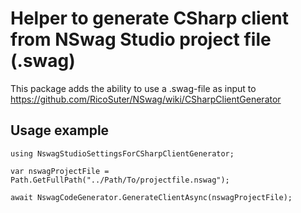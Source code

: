 # Helper to generate CSharp client from NSwag Studio project file (.swag)

This package adds the ability to use a .swag-file as input to https://github.com/RicoSuter/NSwag/wiki/CSharpClientGenerator

## Usage example

```
using NswagStudioSettingsForCSharpClientGenerator; 

var nswagProjectFile = Path.GetFullPath("../Path/To/projectfile.nswag"); 

await NswagCodeGenerator.GenerateClientAsync(nswagProjectFile);
```